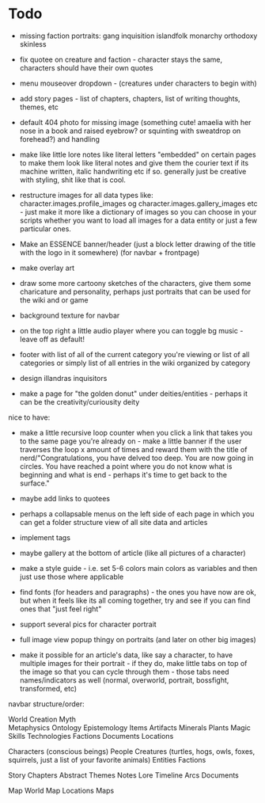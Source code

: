 # Todo
- missing faction portraits:
    gang
    inquisition
    islandfolk
    monarchy
    orthodoxy
    skinless

- fix quotee on creature and faction - character stays the same, characters should have their own quotes
- menu mouseover dropdown - (creatures under characters to begin with)
- add story pages - list of chapters, chapters, list of writing thoughts, themes, etc

- default 404 photo for missing image (something cute! amaelia with her nose in a book and raised eyebrow? or squinting with sweatdrop on forehead?) and handling

- make like little lore notes like literal letters "embedded" on certain pages to make them look like literal notes and give them the courier text if its machine written, italic handwriting etc if so.
generally just be creative with styling, shit like that is cool.

- restructure images for all data types like: character.images.profile_images og character.images.gallery_images etc - just make it more like a dictionary of images so you can choose in your scripts whether you want to load all images for a data entity or just a few particular ones.

- Make an ESSENCE banner/header (just a block letter drawing of the title with the logo in it somewhere) (for navbar + frontpage)
- make overlay art
- draw some more cartoony sketches of the characters, give them some charicature and personality, perhaps just portraits that can be used for the wiki and or game
- background texture for navbar

- on the top right a little audio player where you can toggle bg music - leave off as default!

- footer with list of all of the current category you're viewing or list of all categories or simply list of all entries in the wiki organized by category

- design illandras inquisitors
- make a page for "the golden donut" under deities/entities - perhaps it can be the creativity/curiousity deity

nice to have:

- make a little recursive loop counter when you click a link that takes you to the same page you're already on - make a little banner if the user traverses the loop x amount of times and reward them with the title of nerd/"Congratulations, you have delved too deep. You are now going in circles. You have reached a point where you do not know what is beginning and what is end - perhaps it's time to get back to the surface."
- maybe add links to quotees
- perhaps a collapsable menus on the left side of each page in which you can get a folder structure view of all site data and articles
- implement tags
- maybe gallery at the bottom of article (like all pictures of a character)
- make a style guide - i.e. set 5-6 colors main colors as variables and then just use those where applicable
- find fonts (for headers and paragraphs) - the ones you have now are ok, but when it feels like its all coming together, try and see if you can find ones that "just feel right"

- support several pics for character portrait
- full image view popup thingy on portraits (and later on other big images)
- make it possible for an article's data, like say a character, to have multiple images for their portrait - if they do, make little tabs on top of the image so that you can cycle through them - those tabs need names/indicators as well (normal, overworld, portrait, bossfight, transformed, etc)



navbar structure/order:

World 
    Creation Myth   
    Metaphysics
    Ontology
    Epistemology
    Items
        Artifacts
        Minerals
        Plants
    Magic
    Skills
    Technologies
    Factions
    Documents
    Locations

Characters (conscious beings)
    People
    Creatures (turtles, hogs, owls, foxes, squirrels, just a list of your favorite animals)
    Entities
    Factions
    
Story 
    Chapters
    Abstract
    Themes
    Notes
    Lore
    Timeline
    Arcs
    Documents

Map
    World Map
    Locations
    Maps
